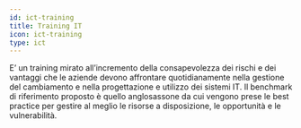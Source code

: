 ```yaml
---
id: ict-training
title: Training IT
icon: ict-training
type: ict
---
```


E’ un training mirato all’incremento della consapevolezza dei rischi e dei vantaggi che le
aziende devono affrontare quotidianamente nella gestione del cambiamento e nella
progettazione e utilizzo dei sistemi IT. Il benchmark di riferimento proposto è quello
anglosassone da cui vengono prese le best practice per gestire al meglio le risorse a
disposizione, le opportunità e le vulnerabilità.